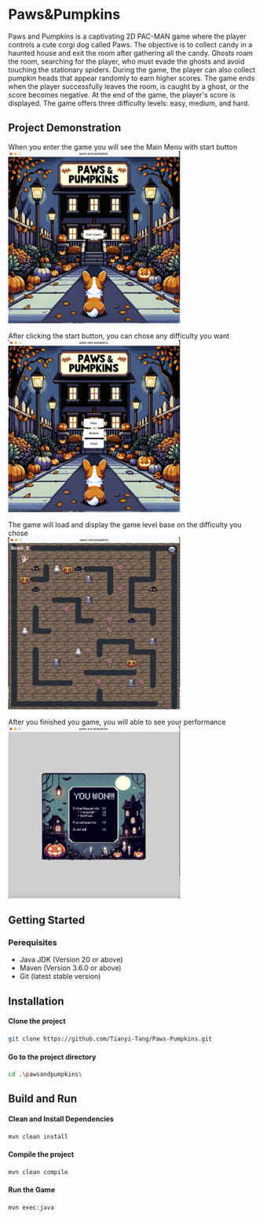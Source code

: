 # Paws&Pumpkins
Paws and Pumpkins is a captivating 2D PAC-MAN game where the player controls a cute corgi dog called Paws. The objective is to collect candy in a haunted house and exit the room after gathering all the candy. Ghosts roam the room, searching for the player, who must evade the ghosts and avoid touching the stationary spiders. During the game, the player can also collect pumpkin heads that appear randomly to earn higher scores. The game ends when the player successfully leaves the room, is caught by a ghost, or the score becomes negative. At the end of the game, the player's score is displayed. The game offers three difficulty levels: easy, medium, and hard.

## Project Demonstration
When you enter the game you will see the Main Menu with start button
<br>
<img src="/Game_demonstrate_img/Game_start.png" alt="Game_start" width="350" height="350">
<br>

After clicking the start button, you can chose any difficulty you want
<br>
<img src="/Game_demonstrate_img/Difficulty_level.png" alt="Difficulty_level" width="350" height="350">
<br>

The game will load and display the game level base on the difficulty you chose
<br>
<img src="/Game_demonstrate_img/Game_scene.png" alt="Game_scene" width="350" height="350">
<br>

After you finished you game, you will able to see your performance
<br>
<img src="/Game_demonstrate_img/Fianll_score.png" alt="Fianll_score" width="350" height="350">
<br>

## Getting Started
### Perequisites
- Java JDK (Version 20 or above)
- Maven (Version 3.6.0 or above)
- Git (latest stable version)

## Installation
#### Clone the project
```bash
git clone https://github.com/Tianyi-Tang/Paws-Pumpkins.git
```

#### Go to the project directory
```bash
cd .\pawsandpumpkins\
```

## Build and Run
#### Clean and Install Dependencies
```bash
mvn clean install
```

#### Compile the project
```bash
mvn clean compile
```

#### Run the Game
```bash
mvn exec:java
```

